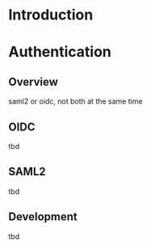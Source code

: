 # Introduction

# Authentication
## Overview
saml2 or oidc, not both at the same time


## OIDC
tbd

## SAML2
tbd




## Development
tbd